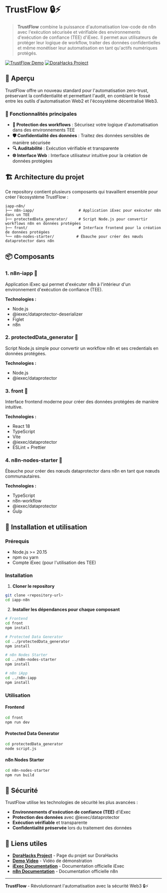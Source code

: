 # TrustFlow 🔒⚡

> **TrustFlow** combine la puissance d'automatisation low-code de n8n avec l'exécution sécurisée et vérifiable des environnements d'exécution de confiance (TEE) d'iExec. Il permet aux utilisateurs de protéger leur logique de workflow, traiter des données confidentielles et même monétiser leur automatisation en tant qu'actifs numériques protégés.

[![TrustFlow Demo](https://img.shields.io/badge/Demo-Video-blue?style=for-the-badge)](https://drive.google.com/file/d/1B8oJ0GgZAaaplOAhgNKRmzS3cAMQqxsm/view)
[![DoraHacks Project](https://img.shields.io/badge/DoraHacks-Project-green?style=for-the-badge)](https://dorahacks.io/buidl/27083)

## 🌟 Aperçu

TrustFlow offre un nouveau standard pour l'automatisation zero-trust, préservant la confidentialité et permettant l'audit, en comblant le fossé entre les outils d'automatisation Web2 et l'écosystème décentralisé Web3.

### 🎯 Fonctionnalités principales

- **🔐 Protection des workflows** : Sécurisez votre logique d'automatisation dans des environnements TEE
- **🛡️ Confidentialité des données** : Traitez des données sensibles de manière sécurisée
- **🔍 Auditabilité** : Exécution vérifiable et transparente
- **🌐 Interface Web** : Interface utilisateur intuitive pour la création de données protégées

## 🏗️ Architecture du projet

Ce repository contient plusieurs composants qui travaillent ensemble pour créer l'écosystème TrustFlow :

```
iapp-n8n/
├── n8n-iapp/                    # Application iExec pour exécuter n8n dans un TEE
├── protectedData_generator/     # Script Node.js pour convertir workflows n8n en données protégées
├── front/                       # Interface frontend pour la création de données protégées
└── n8n-nodes-starter/          # Ébauche pour créer des nœuds dataprotector dans n8n
```

## 📦 Composants

### 1. **n8n-iapp** 🚀
Application iExec qui permet d'exécuter n8n à l'intérieur d'un environnement d'exécution de confiance (TEE).

**Technologies :**
- Node.js
- @iexec/dataprotector-deserializer
- Figlet
- n8n

### 2. **protectedData_generator** 🔧
Script Node.js simple pour convertir un workflow n8n et ses credentials en données protégées.

**Technologies :**
- Node.js
- @iexec/dataprotector

### 3. **front** 🎨
Interface frontend moderne pour créer des données protégées de manière intuitive.

**Technologies :**
- React 18
- TypeScript
- Vite
- @iexec/dataprotector
- ESLint + Prettier

### 4. **n8n-nodes-starter** 🔌
Ébauche pour créer des nœuds dataprotector dans n8n en tant que nœuds communautaires.

**Technologies :**
- TypeScript
- n8n-workflow
- @iexec/dataprotector
- Gulp

## 🚀 Installation et utilisation

### Prérequis

- Node.js >= 20.15
- npm ou yarn
- Compte iExec (pour l'utilisation des TEE)

### Installation

1. **Cloner le repository**
```bash
git clone <repository-url>
cd iapp-n8n
```

2. **Installer les dépendances pour chaque composant**

```bash
# Frontend
cd front
npm install

# Protected Data Generator
cd ../protectedData_generator
npm install

# n8n Nodes Starter
cd ../n8n-nodes-starter
npm install

# n8n iApp
cd ../n8n-iapp
npm install
```

### Utilisation

#### Frontend
```bash
cd front
npm run dev
```

#### Protected Data Generator
```bash
cd protectedData_generator
node script.js
```

#### n8n Nodes Starter
```bash
cd n8n-nodes-starter
npm run build
```

## 🔐 Sécurité

TrustFlow utilise les technologies de sécurité les plus avancées :

- **Environnements d'exécution de confiance (TEE)** d'iExec
- **Protection des données** avec @iexec/dataprotector
- **Exécution vérifiable** et transparente
- **Confidentialité préservée** lors du traitement des données


## 🔗 Liens utiles

- **[DoraHacks Project](https://dorahacks.io/buidl/27083)** - Page du projet sur DoraHacks
- **[Demo Video](https://drive.google.com/file/d/1B8oJ0GgZAaaplOAhgNKRmzS3cAMQqxsm/view)** - Vidéo de démonstration
- **[iExec Documentation](https://docs.iex.ec/)** - Documentation officielle iExec
- **[n8n Documentation](https://docs.n8n.io/)** - Documentation officielle n8n


---

**TrustFlow** - Révolutionnant l'automatisation avec la sécurité Web3 🔒⚡
